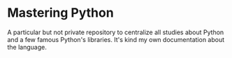 # Mastering Python

A particular but not private repository to centralize all studies about Python and a few famous Python's libraries. It's kind my own documentation about the language.



